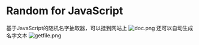 # Random for JavaScript
基于JavaScript的随机名字抽取器，可以挂到网站上
![doc.png](https://github.comhttps://github.com/Battlemagnets/111.git/img/doc.png)
还可以自动生成名字文本
![getfile.png](https://github.comhttps://github.com/Battlemagnets/111.git/img/getfile.png)
